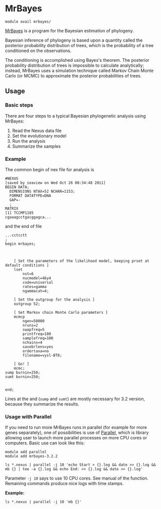 # MrBayes 

    module avail mrbayes/

[MrBayes](https://nbisweden.github.io/MrBayes/) is a program for the Bayesian estimation of phylogeny.

Bayesian inference of phylogeny is based upon a quantity called the posterior probability distribution of trees, which is the probability of a tree conditioned on the observations. 

The conditioning is accomplished using Bayes's theorem. The posterior probability distribution of trees is impossible to calculate analytically; instead, MrBayes uses a simulation technique called Markov Chain Monte Carlo (or MCMC) to approximate the posterior probabilities of trees.

## Usage

### Basic steps

There are four steps to a typical Bayesian phylogenetic analysis using MrBayes:

1. Read the Nexus data file
2. Set the evolutionary model
3. Run the analysis
4. Summarize the samples

### Example

The common begin of nex file for analysis is

```
#NEXUS
[saved by seaview on Wed Oct 26 08:34:48 2011]
BEGIN DATA;
  DIMENSIONS NTAX=52 NCHAR=1153;
  FORMAT DATATYPE=DNA
  GAP=-
  ;
MATRIX
[1] TCCMP1185
cgaaagcctgacggagca...
```

and the end of file

```
...cctcctt
;
begin mrbayes;



	[ Set the parameters of the likelihood model, keeping prset at default conditions ]
	lset 
		nst=6
		nucmodel=4by4
		code=universal
		rates=gamma
		ngammacat=4;

	[ Set the outgroup for the analysis ]
	outgroup 52;

	[ Set Markov chain Monte Carlo parameters ]
	mcmcp
		ngen=50000
		nruns=2
		swapfreq=5
		printfreq=100
		samplefreq=100
		nchains=4
		savebrlens=yes
		ordertaxa=no
		filename=vysl-BT8;

	[ Go! ]
	mcmc;
sump burnin=250;
sumt burnin=250;

	
end;
```

Lines at the and (`sump` and `sumt`) are mostly necessary for 3.2 version, because they summarize the results.

### Usage with Parallel

If you need to run more MrBayes runs in parallel (for example for more genes separately), one of possibilities is use of [Parallel](../../software/sw-list/parallel), which is library allowing user to launch more parallel processes on more CPU cores or computers. Basic use can look like this:

```
module add parallel
module add mrbayes-3.2.2

ls *.nexus | parallel -j 10 'echo Start > {}.log && date >> {}.log && mb {} | tee -a {}.log && echo End: >> {}.log && date >> {}.log'
```

Parameter `-j 10` says to use 10 CPU cores. See manual of the function. Remaining commands produce nice logs with time stamps.

**Example:**

    ls *.nexus | parallel -j 10 'mb {}'

